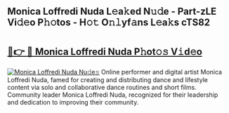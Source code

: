 ## Monica Loffredi Nuda L𝚎a𝚔ed N𝚞𝚍e - Part-zLE Vi𝚍𝚎o P𝚑𝚘tos - H𝚘𝚝 O𝚗𝚕yf𝚊ns L𝚎a𝚔s cTS82

# <h2><a href="http://kf3u8cw.oniu.top/?m=Monica+Loffredi+Nuda">🔗👉 🔴 Monica Loffredi Nuda P𝚑ot𝚘𝚜 V𝚒d𝚎o</a></h2>

[![Monica Loffredi Nuda Nu𝚍e𝚜](https://i.imgur.com/0qMVB7G.gif)](http://kf3u8cw.oniu.top/?m=Monica+Loffredi+Nuda)
Online performer and digital artist Monica Loffredi Nuda, famed for creating and distributing dance and lifestyle content via solo and collaborative dance routines and short films. Community leader Monica Loffredi Nuda, recognized for their leadership and dedication to improving their community.  
